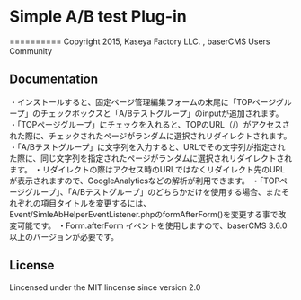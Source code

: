 # Simple A/B test Plug-in
==========
Copyright 2015, Kaseya Factory LLC. , baserCMS Users Community

Documentation
-------------
・インストールすると、固定ページ管理編集フォームの末尾に「TOPページグループ」のチェックボックスと「A/Bテストグループ」のinputが追加されます。
・「TOPページグループ」にチェックを入れると、TOPのURL（/）がアクセスされた際に、チェックされたページがランダムに選択されリダイレクトされます。
・「A/Bテストグループ」に文字列を入力すると、URLでその文字列が指定された際に、同じ文字列を指定されたページがランダムに選択されリダイレクトされます。
・リダイレクトの際はアクセス時のURLではなくリダイレクト先のURLが表示されますので、GoogleAnalyticsなどの解析が利用できます。
・「TOPページグループ」、「A/Bテストグループ」のどちらかだけを使用する場合、またそれぞれの項目タイトルを変更するには、Event/SimleAbHelperEventListener.phpのformAfterForm()を変更する事で改変可能です。
・Form.afterForm イベントを使用しますので、baserCMS 3.6.0以上のバージョンが必要です。

License
-------

Lincensed under the MIT lincense since version 2.0

